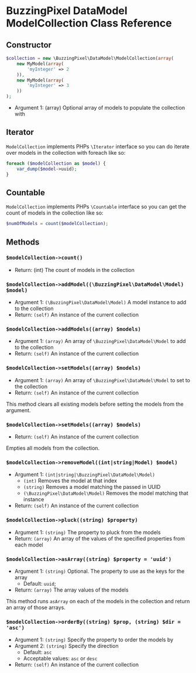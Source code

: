 # BuzzingPixel DataModel ModelCollection Class Reference

## Constructor

```php
$collection = new \BuzzingPixel\DataModel\ModelCollection(array(
    new MyModel(array(
        'myInteger' => 2
    )),
    new MyModel(array(
        'myInteger' => 3
    ))
);
```

- Argument 1: (array) Optional array of models to populate the collection with

## Iterator

`ModelCollection` implements PHPs `\Iterator` interface so you can do iterate over models in the collection with foreach like so:

```php
foreach ($modelCollection as $model) {
    var_dump($model->uuid);
}
```

## Countable

`ModelCollection` implements PHPs `\Countable` interface so you can get the count of models in the collection like so:

```php
$numOfModels = count($modelCollection);
```

## Methods

### `$modelCollection->count()`

- Return: (int) The count of models in the collection

### `$modelCollection->addModel((\BuzzingPixel\DataModel\Model) $model)`

- Argument 1: `(\BuzzingPixel\DataModel\Model)` A model instance to add to the collection
- Return: `(self)` An instance of the current collection

### `$modelCollection->addModels((array) $models)`

- Argument 1: `(array)` An array of `\BuzzingPixel\DataModel\Model` to add to the collection
- Return: `(self)` An instance of the current collection

### `$modelCollection->setModels((array) $models)`

- Argument 1: `(array)` An array of `\BuzzingPixel\DataModel\Model` to set to the collection
- Return: `(self)` An instance of the current collection

This method clears all existing models before setting the models from the argument.

### `$modelCollection->setModels((array) $models)`

- Return: `(self)` An instance of the current collection

Empties all models from the collection.

### `$modelCollection->removeModel((int|string|Model) $model)`

- Argument 1: `(int|string|\BuzzingPixel\DataModel\Model)`
    - `(int)` Removes the model at that index
    - `(string)` Removes a model matching the passed in UUID
    - `(\BuzzingPixel\DataModel\Model)` Removes the model matching that instance
- Return: `(self)` An instance of the current collection

### `$modelCollection->pluck((string) $property)`

- Argument 1: `(string)` The property to pluck from the models
- Return: `(array)` An array of the values of the specified properties from each model

### `$modelCollection->asArray((string) $property = 'uuid')`

- Argument 1: `(string)` Optional. The property to use as the keys for the array
    - Default: `uuid`;
- Return: `(array)` The array values of the models

This method runs `asArray` on each of the models in the collection and return an array of those arrays.

### `$modelCollection->orderBy((string) $prop, (string) $dir = 'asc')`

- Argument 1: `(string)` Specify the property to order the models by
- Argument 2: `(string)` Specify the direction
    - Default: `asc`
    - Acceptable values: `asc` or `desc`
- Return: `(self)` An instance of the current collection
